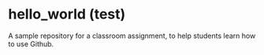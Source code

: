 # hello_world (test)

A sample repository for a classroom assignment, to help students learn how to use Github. 

